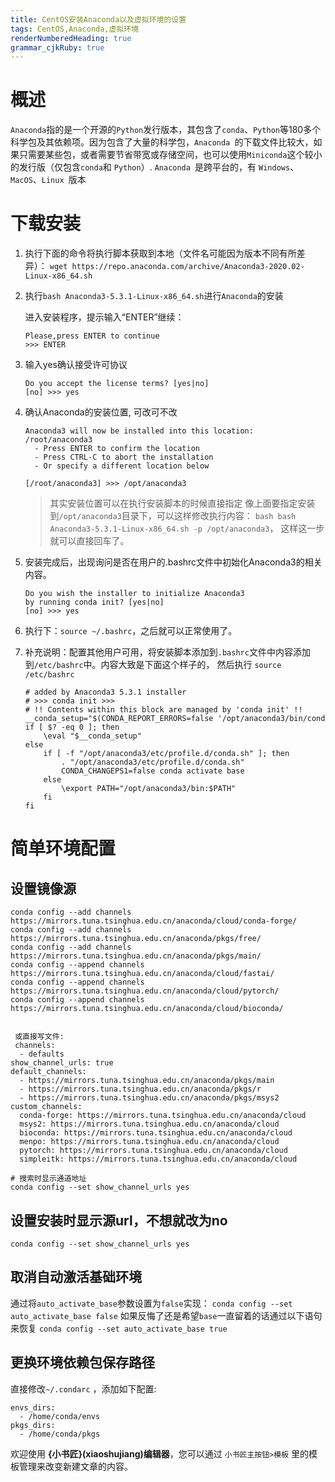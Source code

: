 ```yaml
---
title: CentOS安装Anaconda以及虚拟环境的设置
tags: CentOS,Anaconda,虚拟环境
renderNumberedHeading: true
grammar_cjkRuby: true
---
```


# 概述
`Anaconda`指的是一个开源的`Python`发行版本，其包含了`conda`、`Python`等180多个科学包及其依赖项。因为包含了大量的科学包，`Anaconda `的下载文件比较大，如果只需要某些包，或者需要节省带宽或存储空间，也可以使用`Miniconda`这个较小的发行版（仅包含`conda`和 `Python`）.
`Anaconda `是跨平台的，有 `Windows`、`MacOS`、`Linux `版本

# 下载安装

1. 执行下面的命令将执行脚本获取到本地（文件名可能因为版本不同有所差异）：
	`wget https://repo.anaconda.com/archive/Anaconda3-2020.02-Linux-x86_64.sh`

2. 执行`bash Anaconda3-5.3.1-Linux-x86_64.sh`进行`Anaconda`的安装

	进入安装程序，提示输入“ENTER”继续：
	```
	Please,press ENTER to continue
	>>> ENTER
	```

3. 输入yes确认接受许可协议
	```
	Do you accept the license terms? [yes|no]
	[no] >>> yes
	```

4. 确认Anaconda的安装位置, 可改可不改
	```
	Anaconda3 will now be installed into this location:
	/root/anaconda3
	  - Press ENTER to confirm the location
	  - Press CTRL-C to abort the installation
	  - Or specify a different location below

	[/root/anaconda3] >>> /opt/anaconda3
	```
	> 其实安装位置可以在执行安装脚本的时候直接指定
	> 像上面要指定安装到`/opt/anaconda3`目录下，可以这样修改执行内容：
	> `bash bash Anaconda3-5.3.1-Linux-x86_64.sh -p /opt/anaconda3`，
	> 这样这一步就可以直接回车了。

5. 安装完成后，出现询问是否在用户的.bashrc文件中初始化Anaconda3的相关内容。
	```
	Do you wish the installer to initialize Anaconda3
	by running conda init? [yes|no]
	[no] >>> yes
	```
6. 执行下：`source ~/.bashrc`，之后就可以正常使用了。
7. 补充说明：配置其他用户可用，将安装脚本添加到`.bashrc`文件中内容添加到`/etc/bashrc`中。内容大致是下面这个样子的， 然后执行 `source /etc/bashrc`
	```
	# added by Anaconda3 5.3.1 installer
	# >>> conda init >>>
	# !! Contents within this block are managed by 'conda init' !!
	__conda_setup="$(CONDA_REPORT_ERRORS=false '/opt/anaconda3/bin/conda' shell.bash hook 2> /dev/null)"
	if [ $? -eq 0 ]; then
		\eval "$__conda_setup"
	else
		if [ -f "/opt/anaconda3/etc/profile.d/conda.sh" ]; then
			. "/opt/anaconda3/etc/profile.d/conda.sh"
			CONDA_CHANGEPS1=false conda activate base
		else
			\export PATH="/opt/anaconda3/bin:$PATH"
		fi
	fi
	```

# 简单环境配置
## 设置镜像源
```
conda config --add channels https://mirrors.tuna.tsinghua.edu.cn/anaconda/cloud/conda-forge/
conda config --add channels https://mirrors.tuna.tsinghua.edu.cn/anaconda/pkgs/free/
conda config --add channels https://mirrors.tuna.tsinghua.edu.cn/anaconda/pkgs/main/
conda config --append channels https://mirrors.tuna.tsinghua.edu.cn/anaconda/cloud/fastai/
conda config --append channels https://mirrors.tuna.tsinghua.edu.cn/anaconda/cloud/pytorch/
conda config --append channels https://mirrors.tuna.tsinghua.edu.cn/anaconda/cloud/bioconda/
 
 
 或直接写文件: 
 channels:
  - defaults
show_channel_urls: true
default_channels:
  - https://mirrors.tuna.tsinghua.edu.cn/anaconda/pkgs/main
  - https://mirrors.tuna.tsinghua.edu.cn/anaconda/pkgs/r
  - https://mirrors.tuna.tsinghua.edu.cn/anaconda/pkgs/msys2
custom_channels:
  conda-forge: https://mirrors.tuna.tsinghua.edu.cn/anaconda/cloud
  msys2: https://mirrors.tuna.tsinghua.edu.cn/anaconda/cloud
  bioconda: https://mirrors.tuna.tsinghua.edu.cn/anaconda/cloud
  menpo: https://mirrors.tuna.tsinghua.edu.cn/anaconda/cloud
  pytorch: https://mirrors.tuna.tsinghua.edu.cn/anaconda/cloud
  simpleitk: https://mirrors.tuna.tsinghua.edu.cn/anaconda/cloud
  
# 搜索时显示通道地址
conda config --set show_channel_urls yes
```

## 设置安装时显示源url，不想就改为no
`conda config --set show_channel_urls yes`

## 取消自动激活基础环境

通过将`auto_activate_base`参数设置为`false`实现：
`conda config --set auto_activate_base false`
如果反悔了还是希望`base`一直留着的话通过以下语句来恢复
`conda config --set auto_activate_base true`

## 更换环境依赖包保存路径
直接修改`~/.condarc` ，添加如下配置:
```
envs_dirs:
  - /home/conda/envs
pkgs_dirs:
  - /home/conda/pkgs
```

欢迎使用 **{小书匠}(xiaoshujiang)编辑器**，您可以通过 `小书匠主按钮>模板` 里的模板管理来改变新建文章的内容。